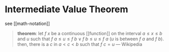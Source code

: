 # Intermediate Value Theorem

see [[math-notation]]

> **theorem**: let $f\ x$ be a continuous [[function]] on the interval $a \le x \le b$ and $u$ such that $f\ a \le u \le f\ b \lor f\ b \le u \le f\ a$ ($u$ is between $f\ a$ and $f\ b$). then, there is a $c$ in $a < c < b$ such that $f\ c = u$ &mdash; Wikipedia
